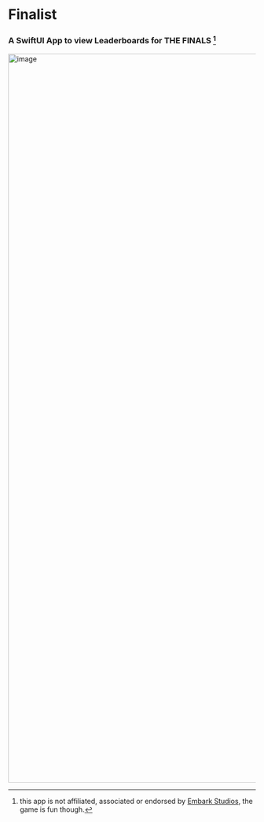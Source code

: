 # Finalist

### A SwiftUI App to view Leaderboards for THE FINALS [^1]

<img width="1481" alt="image" src="https://github.com/Eisenhuth/Finalist/assets/47415874/e8b7e50a-4b15-4b1b-a056-702e1e0e9f08">

[^1]: this app is not affiliated, associated or endorsed by [Embark Studios](https://github.com/EmbarkStudios), the game is fun though.
